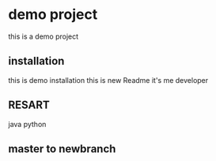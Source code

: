 # demo project
this is a demo project
## installation
this is demo installation
this is new Readme
it's me developer
## RESART
java
python
## master to newbranch